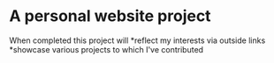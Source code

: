 # A personal website project

When completed this project will 
  *reflect my interests via outside links
  *showcase various projects to which I've contributed
